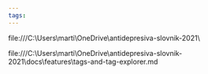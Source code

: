 ```yaml
---
tags: 
---
```


file:///C:\Users\marti\OneDrive\antidepresiva-slovnik-2021\

file:///C:\Users\marti\OneDrive\antidepresiva-slovnik-2021\docs\features\tags-and-tag-explorer.md








